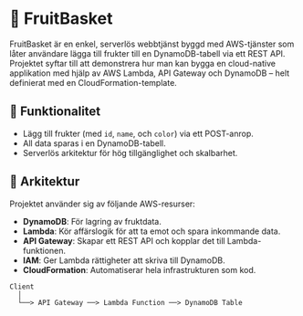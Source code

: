 # 🍓 FruitBasket

FruitBasket är en enkel, serverlös webbtjänst byggd med AWS-tjänster som låter användare lägga till frukter till en DynamoDB-tabell via ett REST API. Projektet syftar till att demonstrera hur man kan bygga en cloud-native applikation med hjälp av AWS Lambda, API Gateway och DynamoDB – helt definierat med en CloudFormation-template.

## 🚀 Funktionalitet

- Lägg till frukter (med `id`, `name`, och `color`) via ett POST-anrop.
- All data sparas i en DynamoDB-tabell.
- Serverlös arkitektur för hög tillgänglighet och skalbarhet.

## 🧱 Arkitektur

Projektet använder sig av följande AWS-resurser:

- **DynamoDB**: För lagring av fruktdata.
- **Lambda**: Kör affärslogik för att ta emot och spara inkommande data.
- **API Gateway**: Skapar ett REST API och kopplar det till Lambda-funktionen.
- **IAM**: Ger Lambda rättigheter att skriva till DynamoDB.
- **CloudFormation**: Automatiserar hela infrastrukturen som kod.

```plaintext
Client
  │
  └──> API Gateway ──> Lambda Function ──> DynamoDB Table
